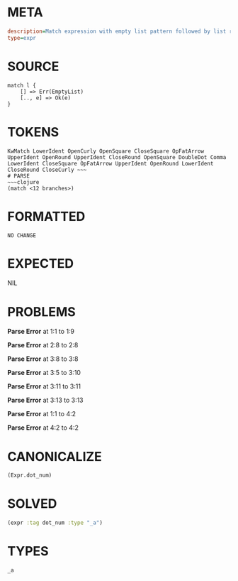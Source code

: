 # META
~~~ini
description=Match expression with empty list pattern followed by list rest pattern (segfault regression test)
type=expr
~~~
# SOURCE
~~~roc
match l {
    [] => Err(EmptyList)
    [.., e] => Ok(e)
}
~~~
# TOKENS
~~~text
KwMatch LowerIdent OpenCurly OpenSquare CloseSquare OpFatArrow UpperIdent OpenRound UpperIdent CloseRound OpenSquare DoubleDot Comma LowerIdent CloseSquare OpFatArrow UpperIdent OpenRound LowerIdent CloseRound CloseCurly ~~~
# PARSE
~~~clojure
(match <12 branches>)
~~~
# FORMATTED
~~~roc
NO CHANGE
~~~
# EXPECTED
NIL
# PROBLEMS
**Parse Error**
at 1:1 to 1:9

**Parse Error**
at 2:8 to 2:8

**Parse Error**
at 3:8 to 3:8

**Parse Error**
at 3:5 to 3:10

**Parse Error**
at 3:11 to 3:11

**Parse Error**
at 3:13 to 3:13

**Parse Error**
at 1:1 to 4:2

**Parse Error**
at 4:2 to 4:2

# CANONICALIZE
~~~clojure
(Expr.dot_num)
~~~
# SOLVED
~~~clojure
(expr :tag dot_num :type "_a")
~~~
# TYPES
~~~roc
_a
~~~
